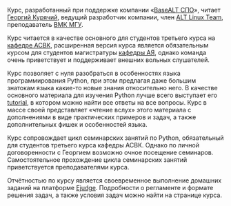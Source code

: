 Курс, разработанный при поддержке компании «[BaseALT СПО](https://basealt.ru)», читает [Георгий Курячий](http://uneex.org/FrBrGeorge), ведущий разработчик компании, член [ALT Linux Team](https://www.altlinux.org/ALT_Linux_Team), преподаватель [ВМК МГУ](http://www.cs.msu.ru).

Курс читается в качестве основного для студентов третьего курса на [кафедре АСВК](http://asvk.cs.msu.ru), расширенная версия курса является обязательным курсом для студентов магистратуры [кафедры АЯ](https://al.cs.msu.ru/), однако команда очень приветствует и поддерживает внешних вольных слушателей.

Курс позволяет с нуля разобраться в особенностях языка программирования Python, при этом предлагая даже большим знатокам языка какие-то новые знания относительно него. В качестве основного материала для изучения Python лучше всего выступает его [tutorial](https://docs.python.org/3/tutorial/index.html), в котором можно найти все ответы на все вопросы. Курс в массе своей представляет «чтение вслух» этого материала с дополнениями в виде практических примеров и задач, а также дополнительных фишек и особенностей языка.

Курс сопровождает цикл семинарских занятий по Python, обязательный для студентов третьего курса кафедры АСВК. Однако по личной договоренности с Георгием возможно очное посещение семинаров. Самостоятельное прохождение цикла семинарских занятий приветствуется преподавателями курса.

Отчётностью по курсу является своевременное выполнение домашних заданий на платформе [Ejudge](https://ejudge.cs.msu.ru). Подробности о регламенте и формате решения задач, а также условия задач можно найти на странице курса.
